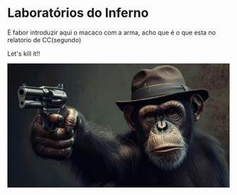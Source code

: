 # Laboratórios do Inferno



É fabor introduzir aqui o macaco com a arma, acho que é o que esta no relatorio de CC(segundo)

Let's kill it!!

![DA MONKEY](./docs/Fotos/TheMonkey.jpg)